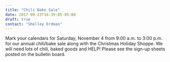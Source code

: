 ```yaml
---
title: "Chili Bake Sale"
date: 2017-09-23T16:39:05-05:00
draft: true
contact: "Shelley Erdman"
---
```


Mark your calendars for
Saturday, November 4 from 9:00
a.m. to 3:00 p.m. for our annual chili/bake sale
along with the Christmas Holiday Shoppe. We will
need lots of chili, baked goods and HELP!
Please see the sign-up sheets posted on the bulletin
board.
